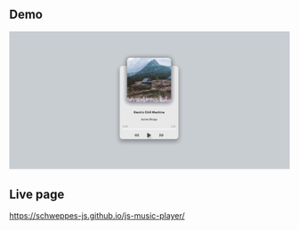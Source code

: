 ## Demo

![Farmers Market Finder - Animated gif demo](demo/demo.gif)

## Live page

https://schweppes-js.github.io/js-music-player/
